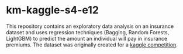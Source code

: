 # km-kaggle-s4-e12

This repository contains an exploratory data analysis on an insurance dataset and uses regression techniques (Bagging, Random Forests, LightGBM) to predict the amount an individual will pay in insurance premiums. The dataset was originally created for a [kaggle competition](https://www.kaggle.com/competitions/playground-series-s4e12).